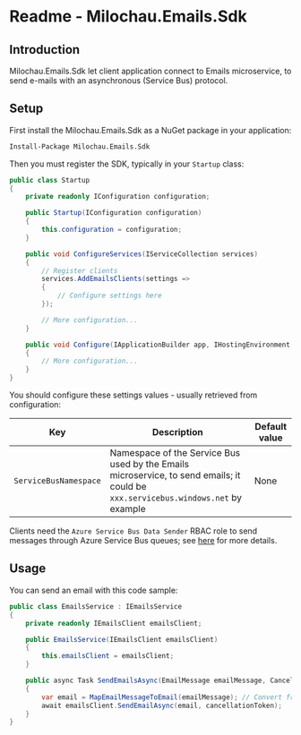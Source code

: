 # Readme - Milochau.Emails.Sdk

## Introduction

Milochau.Emails.Sdk let client application connect to Emails microservice, to send e-mails with an asynchronous (Service Bus) protocol.

## Setup

First install the Milochau.Emails.Sdk as a NuGet package in your application:

```ps
Install-Package Milochau.Emails.Sdk
```

Then you must register the SDK, typically in your `Startup` class:

```csharp
public class Startup
{
    private readonly IConfiguration configuration;

    public Startup(IConfiguration configuration)
    {
        this.configuration = configuration;
    }

    public void ConfigureServices(IServiceCollection services)
    {
        // Register clients
        services.AddEmailsClients(settings =>
        {
            // Configure settings here
        });

        // More configuration...
    }

    public void Configure(IApplicationBuilder app, IHostingEnvironment env)
    {
        // More configuration...
    }
}
```

You should configure these settings values - usually retrieved from configuration:

| Key | Description | Default value |
| --- | ----------- | ------------- |
| `ServiceBusNamespace` | Namespace of the Service Bus used by the Emails microservice, to send emails; it could be `xxx.servicebus.windows.net` by example | None |

Clients need the `Azure Service Bus Data Sender` RBAC role to send messages through Azure Service Bus queues; see [here](https://docs.microsoft.com/en-us/azure/service-bus-messaging/service-bus-managed-service-identity) for more details.

## Usage

You can send an email with this code sample:

```csharp
public class EmailsService : IEmailsService
{
    private readonly IEmailsClient emailsClient;

    public EmailsService(IEmailsClient emailsClient)
    {
        this.emailsClient = emailsClient;
    }

    public async Task SendEmailsAsync(EmailMessage emailMessage, CancellationToken cancellationToken)
    {
        var email = MapEmailMessageToEmail(emailMessage); // Convert from your custom 'EmailMessage' class to the 'Email' class expected from the microservice
        await emailsClient.SendEmailAsync(email, cancellationToken);
    }
}
```
